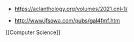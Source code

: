   - https://aclanthology.org/volumes/2021.cnl-1/

  - http://www.jfsowa.com/pubs/gal4fmf.htm

[[Computer Science]]